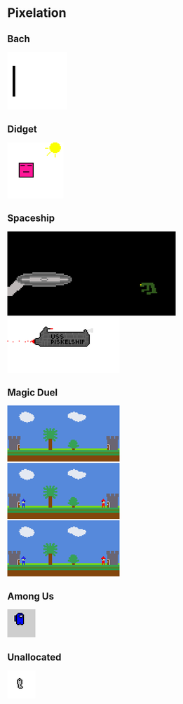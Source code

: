 # Pixelation

## Bach

![](asset/Bach-logo.gif)

## Didget

![](asset/didget.gif)

## Spaceship

![](asset/Enterprise.gif)
![](asset/USS-Piskelship.gif)

## Magic Duel

![Duel-1](asset/Magic-Duel-1.gif)
![Duel-2](asset/Magic-Duel-2.gif)
![Duel-3](asset/Magic-Duel-3.gif)

## Among Us

![](asset/Among-us.gif)

## Unallocated

![](asset/Ghost.gif)
